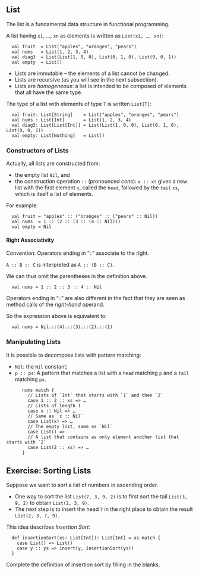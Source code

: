 ## List

The list is a fundamental data structure in functional programming.

A list having `x1`, …, `xn` as elements is written as `List(x1, …, xn)`:

      val fruit  = List("apples", "oranges", "pears")
      val nums   = List(1, 2, 3, 4)
      val diag3  = List(List(1, 0, 0), List(0, 1, 0), List(0, 0, 1))
      val empty  = List()

- Lists are immutable – the elements of a list cannot be changed.
- Lists are recursive (as you will see in the next subsection).
- Lists are *homogeneous*: a list is intended to be composed of elements that all have the same type.

The type of a list with elements of type `T` is written `List[T]`:

      val fruit: List[String]    = List("apples", "oranges", "pears")
      val nums : List[Int]       = List(1, 2, 3, 4)
      val diag3: List[List[Int]] = List(List(1, 0, 0), List(0, 1, 0), List(0, 0, 1))
      val empty: List[Nothing]   = List()

### Constructors of Lists

Actually, all lists are constructed from:

- the empty list `Nil`, and
- the construction operation `::` (pronounced *cons*): `x :: xs` gives a new list
  with the first element `x`, called the `head`, followed by the `tail` `xs`, which is itself a list of elements.

For example:

      val fruit = "apples" :: ("oranges" :: ("pears" :: Nil))
      val nums  = 1 :: (2 :: (3 :: (4 :: Nil)))
      val empty = Nil

#### Right Associativity

Convention: Operators ending in “`:`” associate to the right.

`A :: B :: C` is interpreted as `A :: (B :: C)`.

We can thus omit the parentheses in the definition above.

      val nums = 1 :: 2 :: 3 :: 4 :: Nil

Operators ending in “`:`” are also different in the fact that they are seen as method calls of
the *right-hand* operand.

So the expression above is equivalent to:

      val nums = Nil.::(4).::(3).::(2).::(1)

### Manipulating Lists

It is possible to decompose lists with pattern matching:

- `Nil`: the `Nil` constant;
- `p :: ps`: A pattern that matches a list with a `head` matching `p` and a
  `tail` matching `ps`.

```
      nums match {
        // Lists of `Int` that starts with `1` and then `2`
        case 1 :: 2 :: xs => …
        // Lists of length 1
        case x :: Nil => …
        // Same as `x :: Nil`
        case List(x) => …
        // The empty list, same as `Nil`
        case List() =>
        // A list that contains as only element another list that starts with `2`
        case List(2 :: xs) => …
      }
```

## Exercise: Sorting Lists

Suppose we want to sort a list of numbers in ascending order.

- One way to sort the list `List(7, 3, 9, 2)` is to first sort the
  tail `List(3, 9, 2)` to obtain `List(2, 3, 9)`.
- The next step is to insert the head `7` in the right place
  to obtain the result `List(2, 3, 7, 9)`.

This idea describes *Insertion Sort*:

      def insertionSort(xs: List[Int]): List[Int] = xs match {
        case List() => List()
        case y :: ys => insert(y, insertionSort(ys))
      }

Complete the definition of insertion sort by filling in the blanks.

